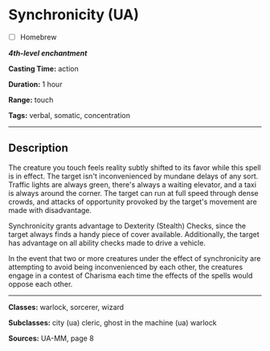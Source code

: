 # Synchronicity (UA)

- [ ] Homebrew

***4th-level enchantment***

**Casting Time:** action

**Duration:** 1 hour

**Range:** touch

**Tags:** verbal, somatic, concentration

---

## Description
The creature you touch feels reality subtly shifted to its favor while this spell is in effect.
The target isn't inconvenienced by mundane delays of any sort.
Traffic lights are always green, there's always a waiting elevator, and a taxi is always around the corner.
The target can run at full speed through dense crowds, and attacks of opportunity provoked by the target's movement are made with disadvantage.

Synchronicity grants advantage to Dexterity (Stealth) Checks, since the target always finds a handy piece of cover available.
Additionally, the target has advantage on all ability checks made to drive a vehicle.

In the event that two or more creatures under the effect of synchronicity are attempting to avoid being inconvenienced by each other, the creatures engage in a contest of Charisma each time the effects of the spells would oppose each other.

---

**Classes:** warlock, sorcerer, wizard

**Subclasses:** city (ua) cleric, ghost in the machine (ua) warlock

**Sources:** UA-MM, page 8
